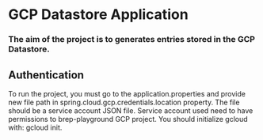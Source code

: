 # GCP Datastore Application

### The aim of the project is to generates entries stored in the GCP Datastore.

## Authentication

To run the project, you must go to the application.properties and provide new file path in spring.cloud.gcp.credentials.location property. The file should be a service account JSON file. Service account used need to have permissions to brep-playground GCP project.
You should initialize gcloud with: gcloud init.
